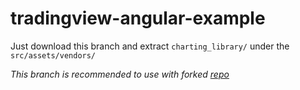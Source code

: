 # tradingview-angular-example

Just download this branch and extract `charting_library/` under the `src/assets/vendors/`
  
*This branch is recommended to use with forked [repo](https://github.com/diyews/tradingview-angular-example)*
